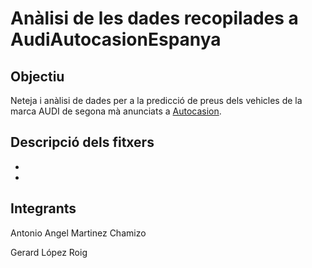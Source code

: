 # Anàlisi de les dades recopilades a AudiAutocasionEspanya

## Objectiu

Neteja i anàlisi de dades per a la predicció de preus dels vehicles de la marca AUDI de segona mà anunciats a [Autocasion](https://www.autocasion.com/coches-segunda-mano/audi-ocasion). 

## Descripció dels fitxers

- 

- 

## Integrants

Antonio Angel Martinez Chamizo

Gerard López Roig
